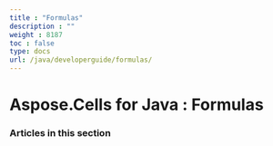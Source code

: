 ```yaml
---
title : "Formulas" 
description : "" 
weight : 8187 
toc : false
type: docs
url: /java/developerguide/formulas/
---
```


# Aspose.Cells for Java : Formulas


### Articles in this section

           

